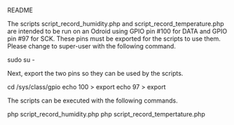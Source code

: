 README

The scripts script_record_humidity.php and script_record_temperature.php are intended to be run
on an Odroid using GPIO pin #100 for DATA and GPIO pin #97 for SCK. These pins must be exported for the scripts
to use them. Please change to super-user with the following command.

sudo su -

Next, export the two pins so they can be used by the scripts.

cd /sys/class/gpio
echo 100 > export
echo 97 > export

The scripts can be executed with the following commands.

php script_record_humidity.php
php script_record_tempertature.php
